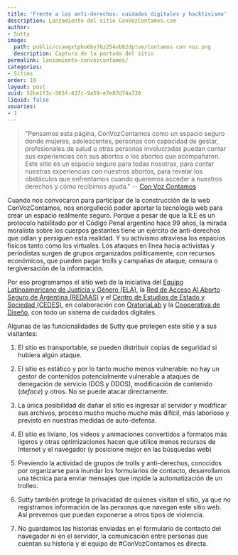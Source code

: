 ```yaml
---
title: 'Frente a los anti-derechos: cuidados digitales y hacktivismo'
description: Lanzamiento del sitio ConVozContamos.com
author:
- Sutty
image:
  path: public/ccaegxtpho6by76z254vb82dptve/Contamos con voz.png
  description: Captura de la portada del sitio
permalink: lanzamiento-convozcontamos/
categories:
- Sitios
order: 19
layout: post
uuid: 52be1f3c-565f-437c-9a59-e7e87d74a730
liquid: false
usuaries:
- 1
---
```




> "Pensamos esta página, ConVozContamos como un espacio seguro donde mujeres, adolescentes, personas con capacidad de gestar, profesionales de salud u otras personas involucradas puedan contar sus experiencias con sus abortos o los abortos que acompañaron. Este sitio es un espacio seguro para todas nosotras, para contar nuestras experiencias con nuestros abortos, para revelar los obstáculos que enfrentamos cuando queremos acceder a nuestros derechos y cómo recibimos ayuda." -- [Con Voz Contamos](https://convozcontamos.com/)

Cuando nos convocaron para participar de la construcción de la web ConVozContamos, nos enorgulleció poder aportar la tecnología web para crear un espacio realmente seguro. Porque a pesar de que la ILE es un protocolo habilitado por el Código Penal argentino hace 99 años, la mirada moralista sobre los cuerpos gestantes tiene un ejército de anti-derechos que odian y persiguen esta realidad. Y su activismo atraviesa los espacios físicos tanto como los virtuales. Los ataques en línea hacia activistas y periodistas surgen de grupos organizados políticamente, con recursos económicos, que pueden pagar trolls y campañas de ataque, censura o tergiversación de la información.

Por eso programamos el sitio web de la iniciativa del [Equipo Latinoamericano de Justicia y Género (ELA)](http://www.ela.org.ar/), la [Red de Acceso Al Aborto Seguro de Argentina (REDAAS)](http://www.redaas.org.ar/) y el [Centro de Estudios de Estado y Sociedad (CEDES)](http://www.cedes.org/), en colaboración con [OratoriaLab](http://oratorialab.com/) y la [Cooperativa de Diseño](http://cooperativadedisenio.com/), con todo un sistema de cuidados digitales.

Algunas de las funcionalidades de Sutty que protegen este sitio y a sus visitantes:

1. El sitio es transportable, se pueden distribuir copias de seguridad si hubiera algún ataque.

2. El sitio es estático y por lo tanto mucho menos vulnerable: no hay un gestor de contenidos potencialmente vulnerable a ataques de denegación de servicio (DOS y DDOS), modificación de contenido (*deface*) y otros. No se puede atacar directamente.

3. La única posibilidad de dañar el sitio es ingresar al servidor y modificar sus archivos, proceso mucho mucho mucho más difí­cil, más laborioso y previsto en nuestras medidas de auto-defensa.

4. El sitio es liviano, los videos y animaciones convertidos a formatos más ligeros y otras optimizaciones hacen que utilice menos recursos de Internet y el navegador (y posicione mejor en las búsquedas web)

5. Previendo la actividad de grupos de trolls y anti-derechos, conocidos por organizarse para inundar los formularios de contacto, desarrollamos una técnica para enviar mensajes que impide la automatización de un trolleo.

6. Sutty también protege la privacidad de quienes visitan el sitio, ya que no registramos información de las personas que navegan este sitio web. Así prevemos que puedan exponerse a otros tipos de violencia.

7. No guardamos las historias enviadas en el formulario de contacto del navegador ni en el servidor, la comunicación entre personas que cuentan su historia y el equipo de #ConVozContamos es directa.